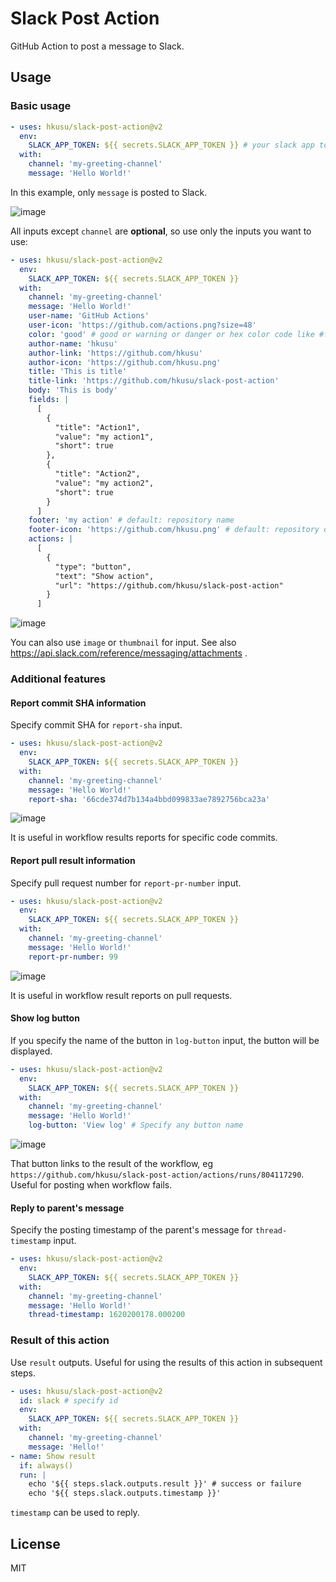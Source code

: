 # Slack Post Action

GitHub Action to post a message to Slack.

## Usage

### Basic usage

```yaml
- uses: hkusu/slack-post-action@v2
  env:
    SLACK_APP_TOKEN: ${{ secrets.SLACK_APP_TOKEN }} # your slack app token
  with:
    channel: 'my-greeting-channel'
    message: 'Hello World!'
```

In this example, only `message` is posted to Slack.

![image](doc/image1.png)

All inputs except `channel` are **optional**, so use only the inputs you want to use:

```yaml
- uses: hkusu/slack-post-action@v2
  env:
    SLACK_APP_TOKEN: ${{ secrets.SLACK_APP_TOKEN }}
  with:
    channel: 'my-greeting-channel'
    message: 'Hello World!'
    user-name: 'GitHub Actions'
    user-icon: 'https://github.com/actions.png?size=48'
    color: 'good' # good or warning or danger or hex color code like #ffaabb
    author-name: 'hkusu'
    author-link: 'https://github.com/hkusu'
    author-icon: 'https://github.com/hkusu.png'
    title: 'This is title'
    title-link: 'https://github.com/hkusu/slack-post-action'
    body: 'This is body'
    fields: |
      [
        { 
          "title": "Action1",
          "value": "my action1",
          "short": true
        },
        {
          "title": "Action2",
          "value": "my action2",
          "short": true
        }
      ]
    footer: 'my action' # default: repository name
    footer-icon: 'https://github.com/hkusu.png' # default: repository owner image
    actions: |
      [
        { 
          "type": "button",
          "text": "Show action",
          "url": "https://github.com/hkusu/slack-post-action"
        }
      ]
```

![image](doc/image2.png)

You can also use `image` or `thumbnail` for input. See also https://api.slack.com/reference/messaging/attachments .

### Additional features

#### Report commit SHA information

Specify commit SHA for `report-sha` input. 

```yaml
- uses: hkusu/slack-post-action@v2
  env:
    SLACK_APP_TOKEN: ${{ secrets.SLACK_APP_TOKEN }}
  with:
    channel: 'my-greeting-channel'
    message: 'Hello World!'
    report-sha: '66cde374d7b134a4bbd099833ae7892756bca23a'
```

![image](doc/image3.png)

It is useful in workflow results reports for specific code commits.

#### Report pull result information

Specify pull request number for `report-pr-number` input. 

```yaml
- uses: hkusu/slack-post-action@v2
  env:
    SLACK_APP_TOKEN: ${{ secrets.SLACK_APP_TOKEN }}
  with:
    channel: 'my-greeting-channel'
    message: 'Hello World!'
    report-pr-number: 99
```

![image](doc/image4.png)

It is useful in workflow result reports on pull requests.

#### Show log button

If you specify the name of the button in `log-button` input, the button will be displayed.

```yaml
- uses: hkusu/slack-post-action@v2
  env:
    SLACK_APP_TOKEN: ${{ secrets.SLACK_APP_TOKEN }}
  with:
    channel: 'my-greeting-channel'
    message: 'Hello World!'
    log-button: 'View log' # Specify any button name
```

![image](doc/image5.png)

That button links to the result of the workflow, eg `https://github.com/hkusu/slack-post-action/actions/runs/804117290`.
Useful for posting when workflow fails.

#### Reply to parent's message

Specify the posting timestamp of the parent's message for `thread-timestamp` input.

```yaml
- uses: hkusu/slack-post-action@v2
  env:
    SLACK_APP_TOKEN: ${{ secrets.SLACK_APP_TOKEN }}
  with:
    channel: 'my-greeting-channel'
    message: 'Hello World!'
    thread-timestamp: 1620200178.000200
```

### Result of this action

Use `result` outputs. Useful for using the results of this action in subsequent steps.

```yaml
- uses: hkusu/slack-post-action@v2
  id: slack # specify id
  env:
    SLACK_APP_TOKEN: ${{ secrets.SLACK_APP_TOKEN }}
  with:
    channel: 'my-greeting-channel'
    message: 'Hello!'
- name: Show result
  if: always()
  run: |
    echo '${{ steps.slack.outputs.result }}' # success or failure
    echo '${{ steps.slack.outputs.timestamp }}'
```

`timestamp` can be used to reply.

## License

MIT
